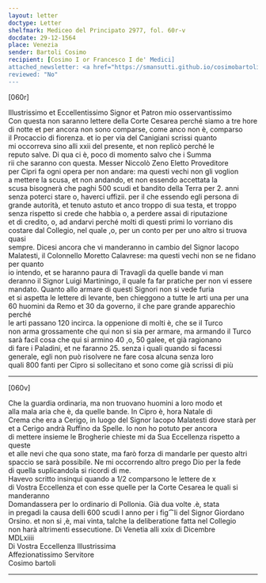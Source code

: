 ```yaml
---
layout: letter
doctype: Letter
shelfmark: Mediceo del Principato 2977, fol. 60r-v
docdate: 29-12-1564
place: Venezia
sender: Bartoli Cosimo
recipient: [Cosimo I or Francesco I de' Medici]
attached_newsletter: <a href="https://smansutti.github.io/cosimobartoli/texts/3079_101/">3079_101</a>
reviewed: "No"
---
```


[060r]  
  
  
Illustrissimo et Eccellentissimo Signor et Patron mio osservantissimo  
Con questa non saranno lettere della Corte Cesarea perché siamo a tre hore  
di notte et per ancora non sono comparse, come anco non è, comparso  
il Procaccio di fiorenza. et io per via del Canigiani scrissi quanto  
mi occorreva sino alli xxii del presente, et non replicò perché le  
reputo salve. Di qua ci è, poco di momento salvo che i Summa  
rii che saranno con questa. Messer Niccolò Zeno Eletto Proveditore  
per Cipri fa ogni opera per non andare: ma questi vechi non gli voglion  
a mettere la scusa, et non andando, et non essendo accettata la  
scusa bisognerà che paghi 500 scudi et bandito della Terra per 2. anni  
senza poterci stare o, haverci uffizii. per il che essendo egli persona di  
grande autorità, et tenuto astuto et anco troppo di sua testa, et troppo  
senza rispetto si crede che habbia o, a perdere assai di riputazione  
et di credito, o, ad andarvi perché molti di questi primi lo vorriano dis  
costare dal Collegio, nel quale ,o, per un conto per per uno altro si truova quasi  
sempre. Dicesi ancora che vi manderanno in cambio del Signor Iacopo  
Malatesti, il Colonnello Moretto Calavrese: ma questi vechi non se ne fidano per quanto  
io intendo, et se haranno paura di Travagli da quelle bande vi man  
deranno il Signor Luigi Martiningo, il quale fa far pratiche per non vi essere  
mandato. Quanto allo armare di questi Signori non si vede furia  
et si aspetta le lettere di levante, ben chieggono a tutte le arti una per una  
60 huomini da Remo et 30 da governo, il che pare grande apparechio perché  
le arti passano 120 incirca. la oppenione di molti è, che se il Turco  
non arma grossamente che qui non si sia per armare, ma armando il Turco  
sarà facil cosa che qui si armino 40 ,o, 50 galee, et già ragionano  
di fare i Paladini, et ne faranno 25. senza i quali quando si facessi  
generale, egli non può risolvere ne fare cosa alcuna senza loro  
quali 800 fanti per Cipro si sollecitano et sono come già scrissi di più  
  
---  

[060v]  
  
  
Che la guardia ordinaria, ma non truovano huomini a loro modo et  
alla mala aria che è, da quelle bande. In Cipro è, hora Natale di  
Crema che era a Cerigo, in luogo del Signor Iacopo Malatesti dove starà per  
et a Cerigo andrà Ruffino da Spelle. Io non ho potuto per ancora  
di mettere insieme le Brogherie chieste mi da Sua Eccellenza rispetto a queste  
et alle nevi che qua sono state, ma farò forza di mandarle per questo altri  
spaccio se sarà possibile. Ne mi occorrendo altro prego Dio per la fede  
di quella suplicandola si ricordi di me.  
Havevo scritto insinqui quando a 1/2 comparsono le lettere de x  
di Vostra Eccellenza et con esse quelle per la Corte Cesarea le quali si manderanno  
Domandassera per lo ordinario di Pollonia. Già dua volte .è, stata  
in pregadi la causa delli 600 scudi l anno per i fig⁀li del Signor Giordano  
Orsino. et non si ,è, mai vinta, talche la deliberatione fatta nel Collegio  
non harà altrimenti essecutione. Di Venetia alli xxix di Dicembre  
MDLxiiii  
Di Vostra Eccellenza Illustrissima  
Affezionatissimo Servitore  
Cosimo bartoli  
  
---  


